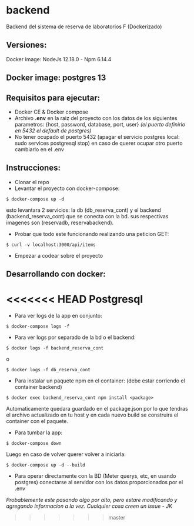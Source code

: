 # backend
Backend del sistema de reserva de laboratorios F (Dockerizado)

Versiones:
---------

Docker image: NodeJs 12.18.0 - Npm 6.14.4

Docker image: postgres 13
---------

Requisitos para ejecutar:
---------

- Docker CE & Docker compose
- Archivo **.env** en la raiz del proyecto con los datos de los siguientes parametros: {host, password, database, port, user} *(el puerto definirlo en 5432 el default de postgres)*
- No tener ocupado el puerto 5432 (apagar el servicio postgres local: sudo services postgresql stop) en caso de querer ocupar otro puerto cambiarlo en el .env

Instrucciones:
---------

- Clonar el repo
- Levantar el proyecto con docker-compose:

```
$ docker-compose up -d
```
esto levantara 2 servicios: la db (db_reserva_cont) y el backend (backend_reserva_cont) que se conecta con la bd. sus respectivas imagenes son (reservadb, reservabackend).
- Probar que todo este funcionando realizando una peticion GET:

```
$ curl -v localhost:3000/api/items
```
- Empezar a codear sobre el proyecto

Desarrollando con docker:
---------

<<<<<<< HEAD
Postgresql
=======
- Para ver logs de la app en conjunto:
```
$ docker-compose logs -f
```
- Para ver logs por separado de la bd o el backend:
```
$ docker logs -f backend_reserva_cont
```
o
```
$ docker logs -f db_reserva_cont
```
- Para instalar un paquete npm en el container: (debe estar corriendo el container backend)
```
$ docker exec backend_reserva_cont npm install <package>
```
Automaticamente quedara guardado en el package.json por lo que tendras el archivo actualizado en tu host y en cada nuevo build se construira el container con el paquete.
- Para tumbar la app:
```
$ docker-compose down
```
Luego en caso de volver querer volver a iniciarla:
```
$ docker-compose up -d --build
```
- Para operar directamente con la BD (Meter querys, etc, en usando postgres) conectarse al servidor con los datos proporcionados por el .env

*Probablemente este pasando algo por alto, pero estare modificando y agregando informacion a la vez. Cualquier cosa creen un issue - JK*
>>>>>>> master

